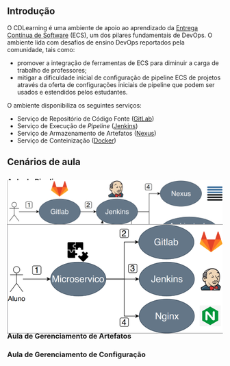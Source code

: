 ## Introdução 

O CDLearning é uma ambiente de apoio ao aprendizado da [Entrega Contínua de Software](https://pt.wikipedia.org/wiki/Entrega_cont%C3%ADnua) (ECS), um dos pilares fundamentais de DevOps. O ambiente lida com desafios de ensino DevOps reportados pela comunidade,  tais  como:  
- promover  a  integração  de  ferramentas  de  ECS  para  diminuir  a carga de trabalho de professores;
- mitigar a dificuldade inicial de configuração de pipeline ECS de projetos através da oferta de configurações iniciais de pipeline que podem ser usados e estendidos pelos estudantes.

O ambiente disponibiliza os seguintes serviços:

- Serviço de Repositório de Código Fonte ([GitLab](https://about.gitlab.com/))
- Serviço de Execução de _Pipeline_ ([Jenkins](https://www.jenkins.io/))
- Serviço de Armazenamento de Artefatos ([Nexus](https://www.sonatype.com/))
- Serviço de Conteinização ([Docker](https://www.docker.com/))


## Cenários de aula

### Aula de Pipeline


<p align="center"> 
  <img style="margin: -30px;" src="https://github.com/devops-education/CDLearning/blob/main/images/cdlearning_pipeline.png" /> 
</p>


<p align="center"> 
  <img style="margin: -30px;" src="https://github.com/devops-education/CDLearning/blob/main/images/cdlearning_pipeline_cadastro.png" /> 
</p>

### Aula de Gerenciamento de Artefatos

### Aula de Gerenciamento de Configuração
